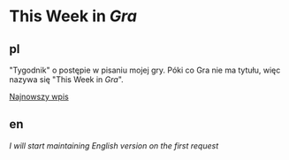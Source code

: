 # This Week in *Gra*
## pl
"Tygodnik" o postępie w pisaniu mojej gry.
Póki co Gra nie ma tytułu, więc nazywa się "This Week in *Gra*".

[Najnowszy wpis](2025-05-18_12.md)



## en
*I will start maintaining English version on the first request*

